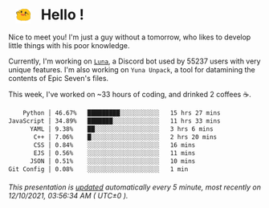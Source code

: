 <h1>   <img src="./spoink.gif" style="vertical-align:middle;" width="30px">   Hello ! </h1>

Nice to meet you! I'm just a guy without a tomorrow, who likes to develop little things with his poor knowledge.

Currently, I'm working on <a href='https://github.com/Asgarrrr/Luna'>`Luna`</a>, a Discord bot used by 55237 users with very unique features. I'm also working on `Yuna Unpack`, a tool for datamining the contents of Epic Seven's files.

This week, I've worked on ~33 hours of coding, and drinked 2 coffees ☕.

```
    Python │ 46.67%   █████████░░░░░░░░░░░   15 hrs 27 mins
JavaScript │ 34.89%   ███████░░░░░░░░░░░░░   11 hrs 33 mins
      YAML │ 9.38%    ██░░░░░░░░░░░░░░░░░░   3 hrs 6 mins
       C++ │ 7.06%    █░░░░░░░░░░░░░░░░░░░   2 hrs 20 mins
       CSS │ 0.84%    ░░░░░░░░░░░░░░░░░░░░   16 mins
       EJS │ 0.56%    ░░░░░░░░░░░░░░░░░░░░   11 mins
      JSON │ 0.51%    ░░░░░░░░░░░░░░░░░░░░   10 mins
Git Config │ 0.08%    ░░░░░░░░░░░░░░░░░░░░   1 min
```

###### This presentation is [updated](https://github.com/Asgarrrr) automatically every 5 minute, most recently on 12/10/2021, 03:56:34 AM ( UTC±0 ).